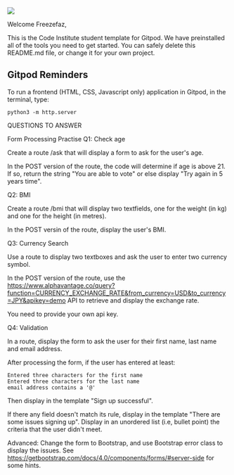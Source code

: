 <img src="https://codeinstitute.s3.amazonaws.com/fullstack/ci_logo_small.png" style="margin: 0;">

Welcome Freezefaz,

This is the Code Institute student template for Gitpod. We have preinstalled all of the tools you need to get started. You can safely delete this README.md file, or change it for your own project.

## Gitpod Reminders

To run a frontend (HTML, CSS, Javascript only) application in Gitpod, in the terminal, type:

`python3 -m http.server`

QUESTIONS TO ANSWER

Form Processing Practise
Q1: Check age

Create a route /ask that will display a form to ask for the user's age.

In the POST version of the route, the code will determine if age is above 21. If so, return the string "You are able to vote" or else display "Try again in 5 years time".

Q2: BMI

Create a route /bmi that will display two textfields, one for the weight (in kg) and one for the height (in metres).

In the POST versin of the route, display the user's BMI.

Q3: Currency Search

Use a route to display two textboxes and ask the user to enter two currency symbol.

In the POST version of the route, use the https://www.alphavantage.co/query?function=CURRENCY_EXCHANGE_RATE&from_currency=USD&to_currency=JPY&apikey=demo API to retrieve and display the exchange rate.

You need to provide your own api key.

Q4: Validation

In a route, display the form to ask the user for their first name, last name and email address.

After processing the form, if the user has entered at least:

    Entered three characters for the first name
    Entered three characters for the last name
    email address contains a '@'

Then display in the template "Sign up successful".

If there any field doesn't match its rule, display in the template "There are some issues signing up". Display in an unordered list (i.e, bullet point) the criteria that the user didn't meet.

Advanced: Change the form to Bootstrap, and use Bootstrap error class to display the issues. See https://getbootstrap.com/docs/4.0/components/forms/#server-side for some hints.
